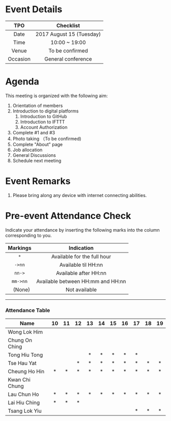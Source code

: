 # Event Details
|TPO     |Checklist               |
|:------:|:----------------------:|
|Date    |2017 August 15 (Tuesday)|
|Time    |10:00 ~ 19:00           |
|Venue   |To be confirmed         |
|Occasion|General conference      |

# Agenda
This meeting is organized with the following aim:

1. Orientation of members
2. Introduction to digital platforms
    1. Introduction to GitHub
    2. Introduction to IFTTT
    3. Account Authorization
3. Complete #1 and #3
4. Photo taking （To be confirmed)
5. Complete "About" page
6. Job allocation
7. General Discussions
8. Schedule next meeting

# Event Remarks
1. Please bring along any device with internet connecting abilities.

# Pre-event Attendance Check
Indicate your attendance by inserting the following marks into the column corresponding to you.

| Markings | Indication |
|:--------:|:----------:|
|`*`       |Available for the full hour|
|`->nn`    |Available til HH:nn|
|`nn->`    |Available after HH:nn|
|`mm->nn`  |Available between HH:mm and HH:nn|
|` ` (None)|Not available|
---
### Attendance Table
| Name           |  10  |  11  |  12  |  13  |  14  |  15  |  16  |  17  |  18  |  19  |
|----------------|:----:|:----:|:----:|:----:|:----:|:----:|:----:|:----:|:----:|:----:|
| Wong Lok Him   |      |      |      |      |      |      |      |      |      |      |
| Chung On Ching |      |      |      |      |      |      |      |      |      |      |
| Tong Hiu Tong  |      |      |      |*     |*     |*     |*     |*     |      |      |
| Tse Hau Yat    |      |      |*     |*     |*     |*     |*     |*     |*     |*     |
| Cheung Ho Hin  |*     |*     |*     |*     |*     |*     |*     |*     |*     |*     |
| Kwan Chi Chung |      |      |      |      |      |      |      |      |      |      |
| Lau Chun Ho    |*     |*     |*     |*     |*     |*     |*     |*     |*     |*     |
| Lai Hiu Ching  |*     |*     |*     |      |      |      |      |      |      |      |
| Tsang Lok Yiu  |      |      |      |      |      |      |      |*     |*     |*     |
